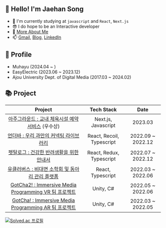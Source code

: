 
## 👋 Hello! I'm Jaehan Song
- 📌 I'm currently studying at `javascript` and `React`, `Next.js`
- 😎 I do hope to be an Interactive developer
- 📜 <a target="_blank" href="https://jaehan.blog/resume">More About Me</a>
- 📫 <a target="_blank" href="mailto:rfv1479@gmail.com?subject=[Github Contact] ">Gmail</a>, <a target="_blank" href="https://jaehan.blog">Blog</a>, <a target="_blank" href="https://www.linkedin.com/in/songjh97">LinkedIn</a>

## 📜 Profile
- Muhayu (2024.04 ~ )
- EasyElectric (2023.06 ~ 2023.12)
- Ajou University Dept. of Digital Media (2017.03 ~ 2024.02)

## 📚 Project
|                                              Project                                              |       Tech Stack       | Date | 
| :-----------------------------------------------------------------------------------------------: | :--------------------: | :---: | 
| [아주그라운드 : 교내 체육시설 예약 서비스](https://github.com/Wisesaturn/ajou-ground) (우수상) |       Next.js, Javascript          | 2023.03 |
| [언더바 : 우리 과만의 커넥팅 라이브러리](https://github.com/MP-2022-2/FE-newMIL) |       React, Recoil, Typescript          | 2022.09 ~ 2022.12 |
| [펫탈로그 : 건강한 반려생활을 위한 안내서](https://github.com/PinkDumbbell/CocoBob-FE) |       React, Redux, Typescript       | 2022.07 ~ 2022.12 |
| [유클러버스 : 비대면 소학회 및 동아리 관리 플랫폼](https://github.com/taehong0-0/Ucluverse) |       React, Typescript         | 2022.03 ~ 2022.06 |
| [GotCha2! : Immersive Media Programming VR 팀 프로젝트](https://github.com/IMP-2022-1/IMP-2022-1-VR) |       Unity, C#        | 2022.05 ~ 2022.06 |
| [GotCha! : Immersive Media Programming AR 팀 프로젝트](https://github.com/IMP-2022-1/IMP-2022-1-AR) |       Unity, C#        | 2022.03 ~ 2022.05 |







[![Solved.ac
프로필](http://mazassumnida.wtf/api/mini/generate_badge?boj=rfv1479)](https://solved.ac/rfv1479)

